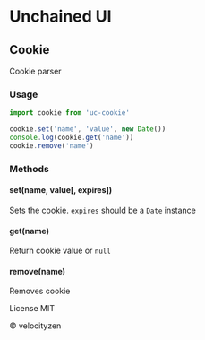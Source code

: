 # Unchained UI

## Cookie

Cookie parser

### Usage

```js
import cookie from 'uc-cookie'

cookie.set('name', 'value', new Date())
console.log(cookie.get('name'))
cookie.remove('name')

```

### Methods

#### set(name, value[, expires])

Sets the cookie. `expires` should be a `Date` instance

#### get(name)

Return cookie value or `null`

#### remove(name)

Removes cookie

License MIT

© velocityzen
